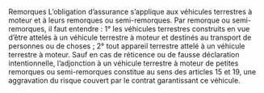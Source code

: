 Remorques
L’obligation d’assurance s’applique aux véhicules terrestres à moteur et à leurs remorques ou semi-remorques.
Par remorque ou semi-remorques, il faut entendre :
1° les véhicules terrestres construits en vue d’être attelés à un véhicule terrestre à moteur et destinés au transport de personnes ou de choses ;
2° tout appareil terrestre attelé à un véhicule terrestre à moteur.
Sauf en cas de réticence ou de fausse déclaration intentionnelle, l’adjonction à un véhicule terrestre à moteur de petites remorques ou semi-remorques constitue au sens des articles 15 et 19, une aggravation du risque couvert par le contrat garantissant ce véhicule.